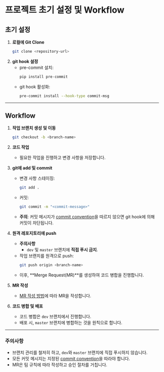 # 프로젝트 초기 설정 및 Workflow

## 초기 설정
1. **로컬에 Git Clone**
   ```bash
   git clone <repository-url>
   ```
2. **git hook 설정**
   - pre-commit 설치:
     ```bash
     pip install pre-commit
     ```
   - git hook 활성화:
     ```bash
     pre-commit install --hook-type commit-msg
     ```
     
---

## Workflow
1. **작업 브랜치 생성 및 이동**
   ```bash
   git checkout -b <branch-name>
   ```
2. **코드 작업**
   - 필요한 작업을 진행하고 변경 사항을 저장합니다.

3. **git에 add 및 commit**
   - 변경 사항 스테이징:
     ```bash
     git add .
     ```
   - 커밋:
     ```bash
     git commit -m "<commit-message>"
     ```
   - **주의**: 커밋 메시지가 [commit convention](<https://www.notion.so/Git-b876e446a62a420cad5de055e8ed1bc8>)을 따르지 않으면 git hook에 의해 커밋이 차단됩니다.

4. **원격 레포지토리에 push**
   - **주의사항**
     - `dev` 및 `master` 브랜치에 **직접 푸시 금지**.
   - 작업 브랜치를 원격으로 push:
     ```bash
     git push origin <branch-name>
     ```
   - 이후, **Merge Request(MR)**를 생성하여 코드 병합을 진행합니다.

5. **MR 작성**
   - [MR 작성 방법](<https://www.notion.so/PR-Pull-Request-48e7e51a1ebd42baac9a007cff3f879e>)에 따라 MR을 작성합니다.

6. **코드 병합 및 배포**
   - 코드 병합은 `dev` 브랜치에서 진행합니다.
   - 배포 시, `master` 브랜치에 병합하는 것을 원칙으로 합니다.

---

### 주의사항
- 브랜치 관리를 철저히 하고, `dev`와 `master` 브랜치에 직접 푸시하지 않습니다.
- 모든 커밋 메시지는 지정된 [commit convention](<https://www.notion.so/Git-b876e446a62a420cad5de055e8ed1bc8>)을 따라야 합니다.
- MR은 팀 규칙에 따라 작성하고 승인 절차를 거칩니다.